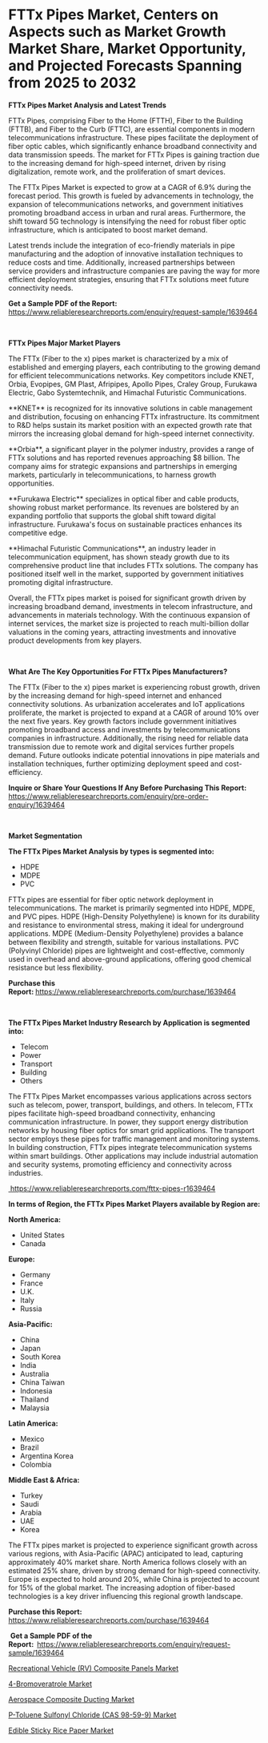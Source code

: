 <p><h1>FTTx Pipes Market, Centers on Aspects such as Market Growth Market Share, Market Opportunity, and Projected Forecasts Spanning from 2025 to 2032</h1></p><p><strong>FTTx Pipes Market Analysis and Latest Trends</strong></p>
<p><p>FTTx Pipes, comprising Fiber to the Home (FTTH), Fiber to the Building (FTTB), and Fiber to the Curb (FTTC), are essential components in modern telecommunications infrastructure. These pipes facilitate the deployment of fiber optic cables, which significantly enhance broadband connectivity and data transmission speeds. The market for FTTx Pipes is gaining traction due to the increasing demand for high-speed internet, driven by rising digitalization, remote work, and the proliferation of smart devices.</p><p>The FTTx Pipes Market is expected to grow at a CAGR of 6.9% during the forecast period. This growth is fueled by advancements in technology, the expansion of telecommunications networks, and government initiatives promoting broadband access in urban and rural areas. Furthermore, the shift toward 5G technology is intensifying the need for robust fiber optic infrastructure, which is anticipated to boost market demand.</p><p>Latest trends include the integration of eco-friendly materials in pipe manufacturing and the adoption of innovative installation techniques to reduce costs and time. Additionally, increased partnerships between service providers and infrastructure companies are paving the way for more efficient deployment strategies, ensuring that FTTx solutions meet future connectivity needs.</p></p>
<p><strong>Get a Sample PDF of the Report:&nbsp;</strong> <a href="https://www.reliableresearchreports.com/enquiry/request-sample/1639464?utm_campaign=116&utm_medium=2&utm_source=Github&utm_content=ia&utm_term=01022025&utm_id=fttx-pipes">https://www.reliableresearchreports.com/enquiry/request-sample/1639464</a></p>
<p>&nbsp;</p>
<p><strong>FTTx Pipes Major Market Players</strong></p>
<p><p>The FTTx (Fiber to the x) pipes market is characterized by a mix of established and emerging players, each contributing to the growing demand for efficient telecommunications networks. Key competitors include KNET, Orbia, Evopipes, GM Plast, Afripipes, Apollo Pipes, Craley Group, Furukawa Electric, Gabo Systemtechnik, and Himachal Futuristic Communications.</p><p>**KNET** is recognized for its innovative solutions in cable management and distribution, focusing on enhancing FTTx infrastructure. Its commitment to R&D helps sustain its market position with an expected growth rate that mirrors the increasing global demand for high-speed internet connectivity.</p><p>**Orbia**, a significant player in the polymer industry, provides a range of FTTx solutions and has reported revenues approaching $8 billion. The company aims for strategic expansions and partnerships in emerging markets, particularly in telecommunications, to harness growth opportunities.</p><p>**Furukawa Electric** specializes in optical fiber and cable products, showing robust market performance. Its revenues are bolstered by an expanding portfolio that supports the global shift toward digital infrastructure. Furukawa's focus on sustainable practices enhances its competitive edge.</p><p>**Himachal Futuristic Communications**, an industry leader in telecommunication equipment, has shown steady growth due to its comprehensive product line that includes FTTx solutions. The company has positioned itself well in the market, supported by government initiatives promoting digital infrastructure.</p><p>Overall, the FTTx pipes market is poised for significant growth driven by increasing broadband demand, investments in telecom infrastructure, and advancements in materials technology. With the continuous expansion of internet services, the market size is projected to reach multi-billion dollar valuations in the coming years, attracting investments and innovative product developments from key players.</p></p>
<p>&nbsp;</p>
<p><strong>What Are The Key Opportunities For FTTx Pipes Manufacturers?</strong></p>
<p><p>The FTTx (Fiber to the x) pipes market is experiencing robust growth, driven by the increasing demand for high-speed internet and enhanced connectivity solutions. As urbanization accelerates and IoT applications proliferate, the market is projected to expand at a CAGR of around 10% over the next five years. Key growth factors include government initiatives promoting broadband access and investments by telecommunications companies in infrastructure. Additionally, the rising need for reliable data transmission due to remote work and digital services further propels demand. Future outlooks indicate potential innovations in pipe materials and installation techniques, further optimizing deployment speed and cost-efficiency.</p></p>
<p><strong>Inquire or Share Your Questions If Any Before Purchasing This Report:</strong> <a href="https://www.reliableresearchreports.com/enquiry/pre-order-enquiry/1639464?utm_campaign=116&utm_medium=2&utm_source=Github&utm_content=ia&utm_term=01022025&utm_id=fttx-pipes">https://www.reliableresearchreports.com/enquiry/pre-order-enquiry/1639464</a></p>
<p>&nbsp;</p>
<p><strong>Market Segmentation</strong></p>
<p><strong>The FTTx Pipes Market Analysis by types is segmented into:</strong></p>
<p><ul><li>HDPE</li><li>MDPE</li><li>PVC</li></ul></p>
<p><p>FTTx pipes are essential for fiber optic network deployment in telecommunications. The market is primarily segmented into HDPE, MDPE, and PVC pipes. HDPE (High-Density Polyethylene) is known for its durability and resistance to environmental stress, making it ideal for underground applications. MDPE (Medium-Density Polyethylene) provides a balance between flexibility and strength, suitable for various installations. PVC (Polyvinyl Chloride) pipes are lightweight and cost-effective, commonly used in overhead and above-ground applications, offering good chemical resistance but less flexibility.</p></p>
<p><strong>Purchase this Report:&nbsp;</strong><a href="https://www.reliableresearchreports.com/purchase/1639464?utm_campaign=116&utm_medium=2&utm_source=Github&utm_content=ia&utm_term=01022025&utm_id=fttx-pipes">https://www.reliableresearchreports.com/purchase/1639464</a></p>
<p>&nbsp;</p>
<p><strong>The FTTx Pipes Market Industry Research by Application is segmented into:</strong></p>
<p><ul><li>Telecom</li><li>Power</li><li>Transport</li><li>Building</li><li>Others</li></ul></p>
<p><p>The FTTx Pipes Market encompasses various applications across sectors such as telecom, power, transport, buildings, and others. In telecom, FTTx pipes facilitate high-speed broadband connectivity, enhancing communication infrastructure. In power, they support energy distribution networks by housing fiber optics for smart grid applications. The transport sector employs these pipes for traffic management and monitoring systems. In building construction, FTTx pipes integrate telecommunication systems within smart buildings. Other applications may include industrial automation and security systems, promoting efficiency and connectivity across industries.</p></p>
<p><a href="https://www.reliableresearchreports.com/fttx-pipes-r1639464?utm_campaign=116&utm_medium=2&utm_source=Github&utm_content=ia&utm_term=01022025&utm_id=fttx-pipes">&nbsp;https://www.reliableresearchreports.com/fttx-pipes-r1639464</a></p>
<p><strong>In terms of Region, the FTTx Pipes Market Players available by Region are:</strong></p>
<p>
    <p> <strong> North America: </strong>
        <ul>
            <li>United States</li>
            <li>Canada</li>
        </ul>
        </p> 
    <p> <strong> Europe: </strong>
        <ul>
            <li>Germany</li>
            <li>France</li>
            <li>U.K.</li>
            <li>Italy</li>
            <li>Russia</li>
        </ul>
        </p> 
    <p> <strong> Asia-Pacific: </strong>
        <ul>
            <li>China</li>
            <li>Japan</li>
            <li>South Korea</li>
            <li>India</li>
            <li>Australia</li>
            <li>China Taiwan</li>
            <li>Indonesia</li>
            <li>Thailand</li>
            <li>Malaysia</li>
        </ul>
        </p> 
    <p> <strong> Latin America: </strong>
        <ul>
            <li>Mexico</li>
            <li>Brazil</li>
            <li>Argentina Korea</li>
            <li>Colombia</li>
        </ul>
        </p> 
    <p> <strong> Middle East & Africa: </strong>
        <ul>
            <li>Turkey</li>
            <li>Saudi</li>
            <li>Arabia</li>
            <li>UAE</li>
            <li>Korea</li>
        </ul>
    </p>
    </p>
<p><p>The FTTx pipes market is projected to experience significant growth across various regions, with Asia-Pacific (APAC) anticipated to lead, capturing approximately 40% market share. North America follows closely with an estimated 25% share, driven by strong demand for high-speed connectivity. Europe is expected to hold around 20%, while China is projected to account for 15% of the global market. The increasing adoption of fiber-based technologies is a key driver influencing this regional growth landscape.</p></p>
<p><strong>Purchase this Report: </strong><a href="https://www.reliableresearchreports.com/purchase/1639464?utm_campaign=116&utm_medium=2&utm_source=Github&utm_content=ia&utm_term=01022025&utm_id=fttx-pipes">https://www.reliableresearchreports.com/purchase/1639464</a></p>
<p>&nbsp;<strong>Get a Sample PDF of the Report:&nbsp;&nbsp;</strong><a href="https://www.reliableresearchreports.com/enquiry/request-sample/1639464?utm_campaign=116&utm_medium=2&utm_source=Github&utm_content=ia&utm_term=01022025&utm_id=fttx-pipes">https://www.reliableresearchreports.com/enquiry/request-sample/1639464</a></p>
<p><strong></strong></p>
<p><p><a href="https://github.com/darenph8er/Market-Research-Report-List-1/blob/main/recreational-vehicle-rv-composite-panels-market.md?utm_campaign=116&utm_medium=2&utm_source=Github&utm_content=ia&utm_term=01022025&utm_id=fttx-pipes">Recreational Vehicle (RV) Composite Panels Market</a></p><p><a href="https://github.com/kimberjam0i/Market-Research-Report-List-1/blob/main/4-bromoveratrole-market.md?utm_campaign=116&utm_medium=2&utm_source=Github&utm_content=ia&utm_term=01022025&utm_id=fttx-pipes">4-Bromoveratrole Market</a></p><p><a href="https://github.com/ElviraLeka1962/Market-Research-Report-List-1/blob/main/aerospace-composite-ducting-market.md?utm_campaign=116&utm_medium=2&utm_source=Github&utm_content=ia&utm_term=01022025&utm_id=fttx-pipes">Aerospace Composite Ducting Market</a></p><p><a href="https://github.com/lashaunm5st/Market-Research-Report-List-1/blob/main/p-toluene-sulfonyl-chloride-cas-98-59-9-market.md?utm_campaign=116&utm_medium=2&utm_source=Github&utm_content=ia&utm_term=01022025&utm_id=fttx-pipes">P-Toluene Sulfonyl Chloride (CAS 98-59-9) Market</a></p><p><a href="https://github.com/osbornrdaflalo/Market-Research-Report-List-1/blob/main/edible-sticky-rice-paper-market.md?utm_campaign=116&utm_medium=2&utm_source=Github&utm_content=ia&utm_term=01022025&utm_id=fttx-pipes">Edible Sticky Rice Paper Market</a></p></p>